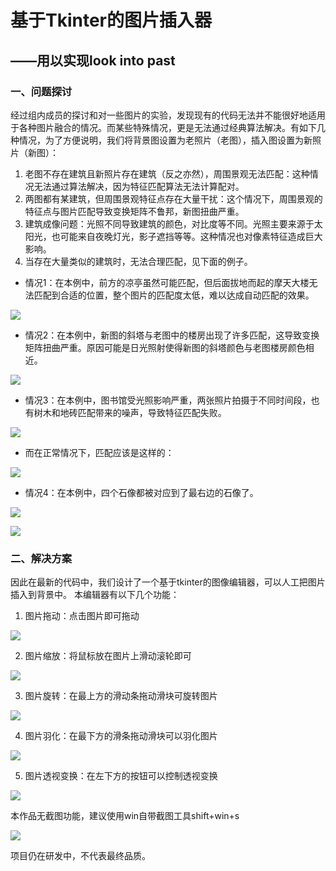 # 基于Tkinter的图片插入器
## ——用以实现look into past
### 一、问题探讨
经过组内成员的探讨和对一些图片的实验，发现现有的代码无法并不能很好地适用于各种图片融合的情况。而某些特殊情况，更是无法通过经典算法解决。有如下几种情况，为了方便说明，我们将背景图设置为老照片（老图），插入图设置为新照片（新图）：

1. 老图不存在建筑且新照片存在建筑（反之亦然），周围景观无法匹配：这种情况无法通过算法解决，因为特征匹配算法无法计算配对。
2. 两图都有某建筑，但周围景观特征点存在大量干扰：这个情况下，周围景观的特征点与图片匹配导致变换矩阵不鲁邦，新图扭曲严重。
3. 建筑成像问题：光照不同导致建筑的颜色，对比度等不同。光照主要来源于太阳光，也可能来自夜晚灯光，影子遮挡等等。这种情况也对像素特征造成巨大影响。
4. 当存在大量类似的建筑时，无法合理匹配，见下面的例子。

* 情况1：在本例中，前方的凉亭虽然可能匹配，但后面拔地而起的摩天大楼无法匹配到合适的位置，整个图片的匹配度太低，难以达成自动匹配的效果。

![](pic0.png)
* 情况2：在本例中，新图的斜塔与老图中的楼房出现了许多匹配，这导致变换矩阵扭曲严重。原因可能是日光照射使得新图的斜塔颜色与老图楼房颜色相近。

![](pic1.png)
* 情况3：在本例中，图书馆受光照影响严重，两张照片拍摄于不同时间段，也有树木和地砖匹配带来的噪声，导致特征匹配失败。

![](pic2.png)
* 而在正常情况下，匹配应该是这样的：

![](pic3.png)
* 情况4：在本例中，四个石像都被对应到了最右边的石像了。

![](pic5.png)

![](pic6.png)

### 二、解决方案

因此在最新的代码中，我们设计了一个基于tkinter的图像编辑器，可以人工把图片插入到背景中。
本编辑器有以下几个功能：
1. 图片拖动：点击图片即可拖动

![](move.gif)

2. 图片缩放：将鼠标放在图片上滑动滚轮即可

![](resize.gif)

3. 图片旋转：在最上方的滑动条拖动滑块可旋转图片

![](rotate.gif)

4. 图片羽化：在最下方的滑条拖动滑块可以羽化图片

![](transparent.gif)

5. 图片透视变换：在左下方的按钮可以控制透视变换

![](perspective.gif)

本作品无截图功能，建议使用win自带截图工具shift+win+s

![](screenshot.gif)

项目仍在研发中，不代表最终品质。

